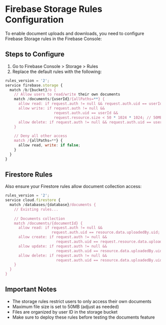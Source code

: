 # Firebase Storage Rules Configuration

To enable document uploads and downloads, you need to configure Firebase Storage rules in the Firebase Console:

## Steps to Configure

1. Go to Firebase Console > Storage > Rules
2. Replace the default rules with the following:

```javascript
rules_version = '2';
service firebase.storage {
  match /b/{bucket}/o {
    // Allow users to read/write their own documents
    match /documents/{userId}/{allPaths=**} {
      allow read: if request.auth != null && request.auth.uid == userId;
      allow write: if request.auth != null && 
                      request.auth.uid == userId &&
                      request.resource.size < 50 * 1024 * 1024; // 50MB max file size
      allow delete: if request.auth != null && request.auth.uid == userId;
    }
    
    // Deny all other access
    match /{allPaths=**} {
      allow read, write: if false;
    }
  }
}
```

## Firestore Rules

Also ensure your Firestore rules allow document collection access:

```javascript
rules_version = '2';
service cloud.firestore {
  match /databases/{database}/documents {
    // Existing rules...
    
    // Documents collection
    match /documents/{documentId} {
      allow read: if request.auth != null && 
                     request.auth.uid == resource.data.uploadedBy.uid;
      allow create: if request.auth != null && 
                       request.auth.uid == request.resource.data.uploadedBy.uid;
      allow update: if request.auth != null && 
                       request.auth.uid == resource.data.uploadedBy.uid;
      allow delete: if request.auth != null && 
                       request.auth.uid == resource.data.uploadedBy.uid;
    }
  }
}
```

## Important Notes

- The storage rules restrict users to only access their own documents
- Maximum file size is set to 50MB (adjust as needed)
- Files are organized by user ID in the storage bucket
- Make sure to deploy these rules before testing the documents feature